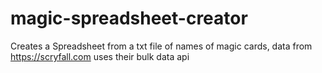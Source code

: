 # magic-spreadsheet-creator
Creates a Spreadsheet from a txt file of names of magic cards, data from https://scryfall.com uses their bulk data api
